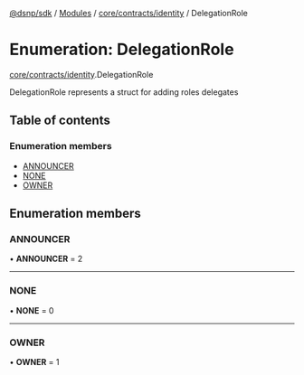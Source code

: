 [@dsnp/sdk](../README.md) / [Modules](../modules.md) / [core/contracts/identity](../modules/core_contracts_identity.md) / DelegationRole

# Enumeration: DelegationRole

[core/contracts/identity](../modules/core_contracts_identity.md).DelegationRole

DelegationRole represents a struct for adding roles delegates

## Table of contents

### Enumeration members

- [ANNOUNCER](core_contracts_identity.delegationrole.md#announcer)
- [NONE](core_contracts_identity.delegationrole.md#none)
- [OWNER](core_contracts_identity.delegationrole.md#owner)

## Enumeration members

### ANNOUNCER

• **ANNOUNCER** = 2

___

### NONE

• **NONE** = 0

___

### OWNER

• **OWNER** = 1
